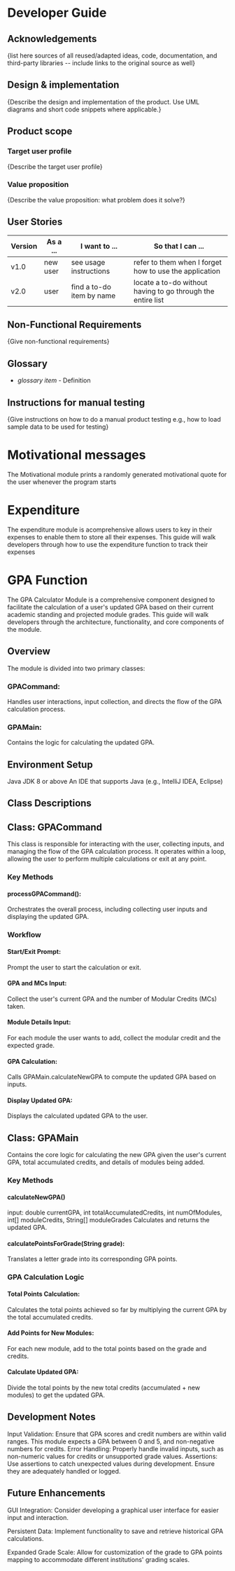 # Developer Guide

## Acknowledgements

{list here sources of all reused/adapted ideas, code, documentation, and third-party libraries -- include links to the original source as well}

## Design & implementation

{Describe the design and implementation of the product. Use UML diagrams and short code snippets where applicable.}


## Product scope
### Target user profile

{Describe the target user profile}

### Value proposition

{Describe the value proposition: what problem does it solve?}

## User Stories

|Version| As a ... | I want to ... | So that I can ...|
|--------|----------|---------------|------------------|
|v1.0|new user|see usage instructions|refer to them when I forget how to use the application|
|v2.0|user|find a to-do item by name|locate a to-do without having to go through the entire list|

## Non-Functional Requirements

{Give non-functional requirements}

## Glossary

* *glossary item* - Definition

## Instructions for manual testing

{Give instructions on how to do a manual product testing e.g., how to load sample data to be used for testing}

# Motivational messages
The Motivational module prints a randomly generated motivational quote for the user whenever the program starts 

# Expenditure
The expenditure module is acomprehensive allows users to key in their expenses to enable them to store all their 
expenses.
This guide will walk developers through how to use the expenditure function to track their expenses

# GPA Function
The GPA Calculator Module is a comprehensive component designed to facilitate the calculation 
of a user's updated GPA based on their current academic standing and projected module grades. 
This guide will walk developers through the architecture, functionality, and core components of the module.

## Overview
The module is divided into two primary classes:

### GPACommand: 
Handles user interactions, input collection, and directs the flow of the GPA calculation process.
### GPAMain: 
Contains the logic for calculating the updated GPA.


## Environment Setup
Java JDK 8 or above
An IDE that supports Java (e.g., IntelliJ IDEA, Eclipse)

## Class Descriptions

## Class: GPACommand
This class is responsible for interacting with the user, collecting inputs, 
and managing the flow of the GPA calculation process. It operates within a loop, 
allowing the user to perform multiple calculations or exit at any point.

### Key Methods
#### processGPACommand(): 
Orchestrates the overall process, including collecting user inputs and displaying the updated GPA.

### Workflow
#### Start/Exit Prompt: 
Prompt the user to start the calculation or exit.
#### GPA and MCs Input: 
Collect the user's current GPA and the number of Modular Credits (MCs) taken.
#### Module Details Input: 
For each module the user wants to add, collect the modular credit and the expected grade.
#### GPA Calculation: 
Calls GPAMain.calculateNewGPA to compute the updated GPA based on inputs.
#### Display Updated GPA: 
Displays the calculated updated GPA to the user.


## Class: GPAMain
Contains the core logic for calculating the new GPA given the user's current GPA, 
total accumulated credits, and details of modules being added.

### Key Methods
#### calculateNewGPA()
input: double currentGPA, int totalAccumulatedCredits, int numOfModules, int[] moduleCredits, String[] moduleGrades
Calculates and returns the updated GPA.
#### calculatePointsForGrade(String grade): 
Translates a letter grade into its corresponding GPA points.

### GPA Calculation Logic
#### Total Points Calculation: 
Calculates the total points achieved so far by multiplying the current GPA by the total accumulated credits.
#### Add Points for New Modules: 
For each new module, add to the total points based on the grade and credits.
#### Calculate Updated GPA: 
Divide the total points by the new total credits (accumulated + new modules) to get the updated GPA.

## Development Notes
Input Validation: Ensure that GPA scores and credit numbers are within valid ranges. This module expects a GPA between 0 and 5, and non-negative numbers for credits.
Error Handling: Properly handle invalid inputs, such as non-numeric values for credits or unsupported grade values.
Assertions: Use assertions to catch unexpected values during development. Ensure they are adequately handled or logged.

## Future Enhancements
GUI Integration: Consider developing a graphical user interface for easier input and interaction.

Persistent Data: Implement functionality to save and retrieve historical GPA calculations.

Expanded Grade Scale: Allow for customization of the grade to GPA points mapping to accommodate different institutions' grading scales.






